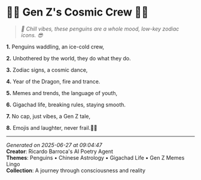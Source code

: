 # 🐧🐉 Gen Z's Cosmic Crew 🐉🐧

> *🐧 Chill vibes, these penguins are a whole mood, low-key zodiac icons. 😎*

**1.** Penguins waddling, an ice-cold crew,


**2.** Unbothered by the world, they do what they do.


**3.** Zodiac signs, a cosmic dance,


**4.** Year of the Dragon, fire and trance.


**5.** Memes and trends, the language of youth,


**6.** Gigachad life, breaking rules, staying smooth.


**7.** No cap, just vibes, a Gen Z tale,


**8.** Emojis and laughter, never frail.🦸‍♀️



---

*Generated on 2025-06-27 at 09:04:47*  
**Creator**: Ricardo Barroca's AI Poetry Agent  
**Themes**: Penguins • Chinese Astrology • Gigachad Life • Gen Z Memes Lingo  
**Collection**: A journey through consciousness and reality